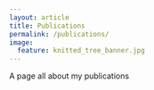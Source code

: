 ```yaml
---
layout: article
title: Publications
permalink: /publications/
image:
  feature: knitted_tree_banner.jpg
---
```


A page all about my publications